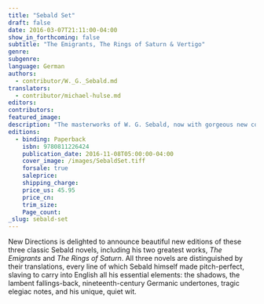 ```yaml
---
title: "Sebald Set"
draft: false
date: 2016-03-07T21:11:00-04:00
show_in_forthcoming: false
subtitle: "The Emigrants, The Rings of Saturn & Vertigo"
genre:
subgenre:
language: German
authors:
  - contributor/W._G._Sebald.md
translators:
  - contributor/michael-hulse.md
editors:
contributors:
featured_image:
description: "The masterworks of W. G. Sebald, now with gorgeous new covers by the famed designer Peter Mendelsund "
editions:
  - binding: Paperback
    isbn: 9780811226424
    publication_date: 2016-11-08T05:00:00-04:00
    cover_image: /images/SebaldSet.tiff
    forsale: true
    saleprice:
    shipping_charge:
    price_us: 45.95
    price_cn:
    trim_size:
    Page_count:
_slug: sebald-set
---
```


New Directions is delighted to announce beautiful new editions of these three classic Sebald novels, including his two greatest works, _The Emigrants_ and _The Rings of Saturn_. All three novels are distinguished by their translations, every line of which Sebald himself made pitch-perfect, slaving to carry into English all his essential elements: the shadows, the lambent fallings-back, nineteenth-century Germanic undertones, tragic elegiac notes, and his unique, quiet wit.

